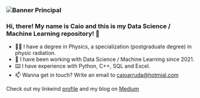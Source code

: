 ### ![Banner Principal]()

### Hi, there! My name is Caio and this is my Data Science / Machine Learning repository! 👋

- 🙋‍♂️ I have a degree in Physics, a specialization (postgraduate degree) in physic radiation.
- 🎲 I have been working with Data Science / Machine Learning since 2021.
- ⌨️ I have experience with Python, C++, SQL and Excel.
- 📫 Wanna get in touch? Write an email to caioarruda@hotmial.com

Check out my linkeind [profile](https://www.linkedin.com/in/caio-arruda-5105ab241/) and my blog on [Medium](medium.com/@caioarruda2804)
